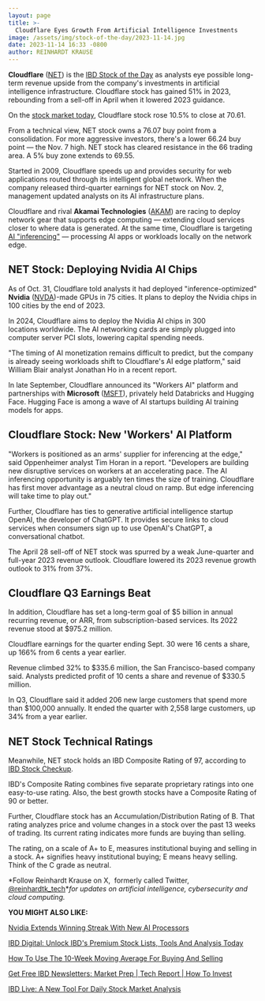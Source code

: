 ```yaml
---
layout: page
title: >-
  Cloudflare Eyes Growth From Artificial Intelligence Investments
image: /assets/img/stock-of-the-day/2023-11-14.jpg
date: 2023-11-14 16:33 -0800
author: REINHARDT KRAUSE
---
```







**Cloudflare** ([NET](https://research.investors.com/quote.aspx?symbol=NET)) is the [IBD Stock of the Day](https://www.investors.com/research/ibd-stock-of-the-day/) as analysts eye possible long-term revenue upside from the company's investments in artificial intelligence infrastructure. Cloudflare stock has gained 51% in 2023, rebounding from a sell-off in April when it lowered 2023 guidance.




On the [stock market today](https://www.investors.com/stock-market-today/?), Cloudflare stock rose 10.5% to close at 70.61.


From a technical view, NET stock owns a 76.07 buy point from a consolidation. For more aggressive investors, there's a lower 66.24 buy point — the Nov. 7 high. NET stock has cleared resistance in the 66 trading area. A 5% buy zone extends to 69.55.


Started in 2009, Cloudflare speeds up and provides security for web applications routed through its intelligent global network. When the company released third-quarter earnings for NET stock on Nov. 2, management updated analysts on its AI infrastructure plans.


Cloudflare and rival **Akamai Technologies** ([AKAM](https://research.investors.com/quote.aspx?symbol=AKAM)) are racing to deploy network gear that supports edge computing — extending cloud services closer to where data is generated. At the same time, Cloudflare is targeting [AI "inferencing"](https://www.investors.com/news/technology/ai-stocks-market-shifting-to-inferencing-from-training/) — processing AI apps or workloads locally on the network edge.


NET Stock: Deploying Nvidia AI Chips
------------------------------------


As of Oct. 31, Cloudflare told analysts it had deployed "inference-optimized" **Nvidia** ([NVDA](https://research.investors.com/quote.aspx?symbol=NVDA))-made GPUs in 75 cities. It plans to deploy the Nvidia chips in 100 cities by the end of 2023.


In 2024, Cloudflare aims to deploy the Nvidia AI chips in 300 locations worldwide. The AI networking cards are simply plugged into computer server PCI slots, lowering capital spending needs.


"The timing of AI monetization remains difficult to predict, but the company is already seeing workloads shift to Cloudflare's AI edge platform," said William Blair analyst Jonathan Ho in a recent report.


In late September, Cloudflare announced its "Workers AI" platform and partnerships with **Microsoft** ([MSFT](https://research.investors.com/quote.aspx?symbol=MSFT)), privately held Databricks and Hugging Face. Hugging Face is among a wave of AI startups building AI training models for apps.


Cloudflare Stock: New 'Workers' AI Platform
-------------------------------------------


"Workers is positioned as an arms' supplier for inferencing at the edge," said Oppenheimer analyst Tim Horan in a report. "Developers are building new disruptive services on workers at an accelerating pace. The AI inferencing opportunity is arguably ten times the size of training. Cloudflare has first mover advantage as a neutral cloud on ramp. But edge inferencing will take time to play out."


Further, Cloudflare has ties to generative artificial intelligence startup OpenAI, the developer of ChatGPT. It provides secure links to cloud services when consumers sign up to use OpenAI's ChatGPT, a conversational chatbot.


The April 28 sell-off of NET stock was spurred by a weak June-quarter and full-year 2023 revenue outlook. Cloudflare lowered its 2023 revenue growth outlook to 31% from 37%.


Cloudflare Q3 Earnings Beat
---------------------------


In addition, Cloudflare has set a long-term goal of $5 billion in annual recurring revenue, or ARR, from subscription-based services. Its 2022 revenue stood at $975.2 million.


Cloudflare earnings for the quarter ending Sept. 30 were 16 cents a share, up 166% from 6 cents a year earlier.


Revenue climbed 32% to $335.6 million, the San Francisco-based company said. Analysts predicted profit of 10 cents a share and revenue of $330.5 million.


In Q3, Cloudflare said it added 206 new large customers that spend more than $100,000 annually. It ended the quarter with 2,558 large customers, up 34% from a year earlier.


NET Stock Technical Ratings
---------------------------


Meanwhile, NET stock holds an IBD Composite Rating of 97, according to [IBD Stock Checkup](http://research.investors.com/stock-checkup/).


IBD's Composite Rating combines five separate proprietary ratings into one easy-to-use rating. Also, the best growth stocks have a Composite Rating of 90 or better.


Further, Cloudflare stock has an Accumulation/Distribution Rating of B. That rating analyzes price and volume changes in a stock over the past 13 weeks of trading. Its current rating indicates more funds are buying than selling.


The rating, on a scale of A+ to E, measures institutional buying and selling in a stock. A+ signifies heavy institutional buying; E means heavy selling. Think of the C grade as neutral.


*Follow Reinhardt Krause on X,  formerly called Twitter, [@reinhardtk\_tech](https://twitter.com/reinhardtk_tech)**for updates on artificial intelligence, cybersecurity and cloud computing.*


**YOU MIGHT ALSO LIKE:**


[Nvidia Extends Winning Streak With New AI Processors](https://www.investors.com/news/technology/nvidia-stock-rises-on-new-ai-processors/)


[IBD Digital: Unlock IBD's Premium Stock Lists, Tools And Analysis Today](https://www.investors.com/product/ibd-digital/?artProdLink=IBD_Digital)


[How To Use The 10-Week Moving Average For Buying And Selling](https://www.investors.com/videos/how-use-the-10-week-moving-average-for-buying-and-selling/)


[Get Free IBD Newsletters: Market Prep \| Tech Report \| How To Invest](https://shop.investors.com/offer/splashresponsive.aspx?id=newsletters-howtoinvest)


[IBD Live: A New Tool For Daily Stock Market Analysis](https://www.investors.com/research/stock-market-analysis-start-day-ibd-live/)




